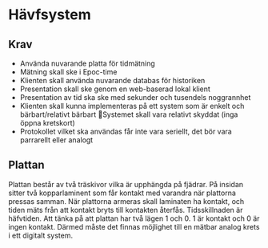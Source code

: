 # Hävfsystem

## Krav
- Använda nuvarande platta för tidmätning 
- Mätning skall ske i Epoc-time 
- Klienten skall använda nuvarande databas för historiken 
- Presentation skall ske genom en web-baserad lokal klient 
- Presentation av tid ska ske med sekunder och tusendels noggrannhet 
- Klienten skall kunna implementeras på ett system som är enkelt och bärbart/relativt bärbart Systemet skall vara relativt skyddat (inga öppna kretskort) 
- Protokollet vilket ska användas får inte vara seriellt, det bör vara parrarellt eller analogt 

## Plattan 

Plattan består av två träskivor vilka är upphängda på fjädrar. På insidan sitter två kopparlaminent som får kontakt med varandra när plattorna pressas samman. När plattorna armeras skall laminaten ha kontakt, och tiden mäts från att kontakt bryts till kontakten återfås. Tidsskillnaden är häfvtiden. Att tänka på att plattan har två lägen 1 och 0. 1 är kontakt och 0 är ingen kontakt. Därmed måste det finnas möjlighet till en mätbar analog krets i ett digitalt system.
